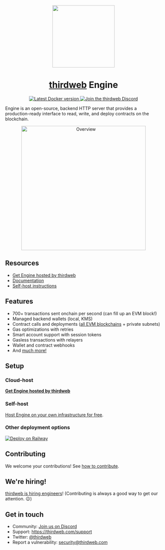 <p align="center">
    <br />
    <a href="https://thirdweb.com">
        <img src="https://github.com/thirdweb-dev/js/blob/main/packages/sdk/logo.svg?raw=true" width="200" alt=""/></a>
    <br />
</p>

<h1 align="center"><a href='https://thirdweb.com/'>thirdweb</a> Engine</h1>

<p align="center">
    <a href="https://hub.docker.com/r/thirdweb/engine">
        <img alt="Latest Docker version" src="https://img.shields.io/docker/v/thirdweb/engine?sort=semver&label=docker&logo=docker"/>
    </a>
    <a href="https://discord.gg/thirdweb">
        <img alt="Join the thirdweb Discord" src="https://img.shields.io/discord/834227967404146718.svg?color=7289da&label=discord&logo=discord&style=flat"/>
    </a>
</p>

Engine is an open-source, backend HTTP server that provides a production-ready interface to read, write, and deploy contracts on the blockchain.

<p align="center">
    <img src="./docs/images/engine-overview.webp" alt="Overview" width="400">
</p>

## Resources

- [Get Engine hosted by thirdweb](https://thirdweb.com/dashboard/engine?requestCloudHosted)
- [Documentation](https://portal.thirdweb.com/engine)
- [Self-host instructions](https://portal.thirdweb.com/engine/self-host)

## Features

- 700+ transactions sent onchain per second (can fill up an EVM block!)
- Managed backend wallets (local, KMS)
- Contract calls and deployments ([all EVM blockchains](https://thirdweb.com/chainlist) + private subnets)
- Gas optimizations with retries
- Smart account support with session tokens
- Gasless transactions with relayers
- Wallet and contract webhooks
- And [much more!](https://portal.thirdweb.com/engine)

## Setup

### Cloud-host

[**Get Engine hosted by thirdweb**](https://thirdweb.com/dashboard/engine?requestCloudHosted)

### Self-host

[Host Engine on your own infrastructure for free](https://portal.thirdweb.com/engine/self-host).

### Other deployment options

[![Deploy on Railway](https://railway.app/button.svg)](https://railway.app/template/fcEVay)

## Contributing

We welcome your contributions! See [how to contribute](./contributing.md).

## We're hiring!

[thirdweb is hiring engineers](https://careers.thirdweb.com/)! (Contributing is always a good way to get our attention. 😉)

## Get in touch

- Community: [Join us on Discord](https://discord.gg/thirdweb)
- Support: <https://thirdweb.com/support>
- Twitter: [@thirdweb](https://twitter.com/thirdweb)
- Report a vulnerability: security@thirdweb.com
